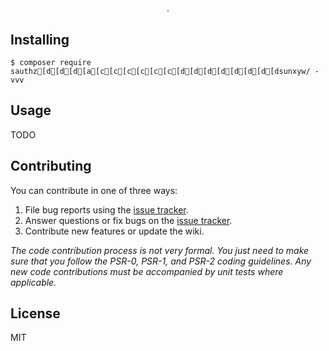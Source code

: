 <h1 align="center">  </h1>

<p align="center"> .</p>


## Installing

```shell
$ composer require sauthz[d[d[d[a[c[c[c[c[c[c[d[d[d[d[d[d[d[dsunxyw/ -vvv
```

## Usage

TODO

## Contributing

You can contribute in one of three ways:

1. File bug reports using the [issue tracker](https://github.com/sauthz[d[d[d[a[c[c[c[c[c[c[d[d[d[d[d[d[d[dsunxyw//issues).
2. Answer questions or fix bugs on the [issue tracker](https://github.com/sauthz[d[d[d[a[c[c[c[c[c[c[d[d[d[d[d[d[d[dsunxyw//issues).
3. Contribute new features or update the wiki.

_The code contribution process is not very formal. You just need to make sure that you follow the PSR-0, PSR-1, and PSR-2 coding guidelines. Any new code contributions must be accompanied by unit tests where applicable._

## License

MIT
